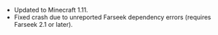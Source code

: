 - Updated to Minecraft 1.11.
- Fixed crash due to unreported Farseek dependency errors (requires Farseek 2.1 or later).
